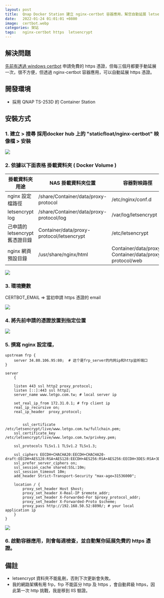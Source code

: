 ```yaml
---
layout: post
title:  Qnap Docker Station 建立 nginx-certbot 容器應用，幫您自動延展 letsencrypt 免費 https 憑證
date:   2022-01-24 01:01:01 +0800
image:  certbot.webp
categories: 架站
tags:   nginx-certbot https  letsencrypt
---
```

## 解決問題
[先前有透過 windows certbot](https://blog.markkulab.net/2021/12/26/ssl-certbot/) 申請免費的 https 憑證，但每三個月都要手動延展一次，很不方便，但透過  nginx-certbot 容器應用，可以自動延展 https 憑證。 

## 開發環境
* 採用 QNAP TS-253D 的 Container Station

## 安裝方式
### 1. 建立 > 搜尋 採用docker hub 上的 "staticfloat/nginx-certbot" 映像檔 > 安裝

![](https://i.imgur.com/t7W0TX1.png)

### 2. 依據以下面表格 掛載資料夾 ( Docker Volume )

| 掛載資料夾用途 | NAS 掛載資料夾位置 | 容器對映路徑 |
| -------- | -------- | -------- |
| nginx 設定檔路徑     | /share/Container/data/proxy-protocol   | /etc/nginx/conf.d      |
| letsencrypt log | /share/Container/data/proxy-protocol/log  | /var/log/letsencrypt |
| 己申請的 letsencrypt 舊憑證目錄     | Container/data/proxy-protocol/letsencrypt| /etc/letsencrypt   |
| nginx 網頁預設目錄  | /usr/share/nginx/html | Container/data/proxy-Container/data/proxy-protocol/web  |

![](https://i.imgur.com/z8q03u2.jpg)

### 3. 環境變數
CERTBOT_EMAIL => 當初申請 https 憑證的 email

![](https://i.imgur.com/sPLMPLG.png)

### 4. 將先前申請的憑證放置到指定位置
![](https://i.imgur.com/ZMFyy5i.png)

### 5. 撰寫 nginx 設定檔，

```
upstream frp {
	server 34.80.106.95:80;  # 这个是frp_server的内网ip和http监听端口
}

server
	{
	
	listen 443 ssl http2 proxy_protocol;
	listen [::]:443 ssl http2;
	server_name www.letgo.com.tw; # local server ip

	set_real_ip_from 172.31.0.1; # frp client ip
	real_ip_recursive on;
	real_ip_header  proxy_protocol;


	    ssl_certificate     /etc/letsencrypt/live/www.letgo.com.tw/fullchain.pem;
    ssl_certificate_key /etc/letsencrypt/live/www.letgo.com.tw/privkey.pem;
	
	ssl_protocols TLSv1.1 TLSv1.2 TLSv1.3;

	ssl_ciphers EECDH+CHACHA20:EECDH+CHACHA20-draft:EECDH+AES128:RSA+AES128:EECDH+AES256:RSA+AES256:EECDH+3DES:RSA+3DES:!MD5;
	ssl_prefer_server_ciphers on;
	ssl_session_cache shared:SSL:10m;
	ssl_session_timeout 10m;
	add_header Strict-Transport-Security "max-age=31536000";	

	location / {
		proxy_set_header Host $host;
		proxy_set_header X-Real-IP $remote_addr;
		proxy_set_header X-Forwarded-For $proxy_protocol_addr;		
		proxy_set_header X-Forwarded-Proto $scheme;
		proxy_pass http://192.168.50.52:8890/; # your local application ip
	}
}
```
![](https://i.imgur.com/7eMOn4S.png)

### 6. 啟動容器應用，則會每週檢查，並自動幫你延展免費的 https 憑證。

## 備註
* letsencrypt 資料夾不能亂刪，否則下次更新會失敗。
* 我的網路架構有用 frp，frp 不能區分 http 及 https ，會自動昇級 https，因此第一次 http 挑戰，我是移到 IIS 驗證。
